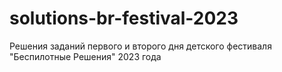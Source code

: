 # solutions-br-festival-2023
Решения заданий первого и второго дня детского фестиваля "Беспилотные Решения" 2023 года
